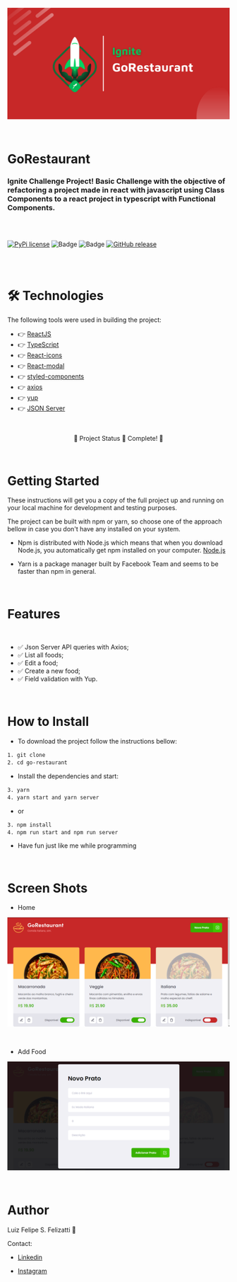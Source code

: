 ![Banner](/src/assets/banner.png)

<br/>

# GoRestaurant

### Ignite Challenge Project! Basic Challenge with the objective of refactoring a project made in react with javascript using Class Components to a react project in typescript with Functional Components.

<br/>
<br/>

[![PyPi license](https://badgen.net/pypi/license/pip/)](https://pypi.com/project/pip/) ![Badge](https://img.shields.io/static/v1?label=MadeWith&message=TypeScript&color=OO7accstyle=for-the-badge&logo=ghost) ![Badge](https://img.shields.io/static/v1?label=Usage&message=ReactJS&color=007accstyle=for-the-badge&logo=ghost) [![GitHub release](https://img.shields.io/github/release/Naereen/StrapDown.js.svg)](https://GitHub.com/Naereen/StrapDown.js/releases/)

<br/>
<br/>

🛠 Technologies
=================
The following tools were used in building the project:

- 👉 [ReactJS](https://pt-br.reactjs.org/)
- 👉 [TypeScript](https://www.typescriptlang.org/)
- 👉 [React-icons](https://react-icons.github.io/react-icons)
- 👉 [React-modal](https://reactcommunity.org/react-modal/)
- 👉 [styled-components](https://styled-components.com/docs)
- 👉 [axios](https://axios-http.com/docs/intro)
- 👉 [yup](https://github.com/jquense/yup)
- 👉 [JSON Server](https://www.npmjs.com/package/json-server)

<br/>

<p align="center">
  🤖 Project Status 🚀 Complete! 🤖
</p>
<br/>

Getting Started
=================

These instructions will get you a copy of the full project up and running on your local machine for development and testing purposes.

The project can be built with npm or yarn, so choose one of the approach bellow in case you don't have any installed on your system.

- Npm is distributed with Node.js which means that when you download Node.js, you automatically get npm installed on your computer. [Node.js](https://nodejs.org/en/)

- Yarn is a package manager built by Facebook Team and seems to be faster than npm in general.

<br/>

Features 
=================
<br/>

- ✅ Json Server API queries with Axios;
- ✅ List all foods;
- ✅ Edit a food;
- ✅ Create a new food;
- ✅ Field validation with Yup.

<br/>

How to Install
=================

- To download the project follow the instructions bellow:

```bash
1. git clone
2. cd go-restaurant
```

- Install the dependencies and start:

```bash
3. yarn
4. yarn start and yarn server
```
- or

```bash
3. npm install
4. npm run start and npm run server
```

- Have fun just like me while programming

<br/>

Screen Shots
=================

- Home

![ScreenShot](/src/assets/home.png)

<br/>

- Add Food

![ScreenShot](/src/assets/add.png)

<br/>

Author
=================

Luiz Felipe S. Felizatti 🎯 

Contact:

- [Linkedin](https://www.linkedin.com/in/luiz-felipe-siqueira-felizatti-00783a1ab/)

- [Instagram](https://www.instagram.com/luiz_2fs/)